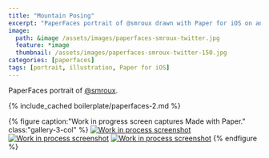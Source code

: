 ```yaml
---
title: "Mountain Posing"
excerpt: "PaperFaces portrait of @smroux drawn with Paper for iOS on an iPad."
image: 
  path: &image /assets/images/paperfaces-smroux-twitter.jpg 
  feature: *image
  thumbnail: /assets/images/paperfaces-smroux-twitter-150.jpg
categories: [paperfaces]
tags: [portrait, illustration, Paper for iOS]
---
```


PaperFaces portrait of [@smroux](https://twitter.com/smroux).

{% include_cached boilerplate/paperfaces-2.md %}

{% figure caption:"Work in progress screen captures Made with Paper." class:"gallery-3-col" %}
[![Work in process screenshot](/assets/images/paperfaces-smroux-process-1-600.jpg)](/assets/images/paperfaces-smroux-process-1-lg.jpg) [![Work in process screenshot](/assets/images/paperfaces-smroux-process-2-600.jpg)](/assets/images/paperfaces-smroux-process-2-lg.jpg) [![Work in process screenshot](/assets/images/paperfaces-smroux-process-3-600.jpg)](/assets/images/paperfaces-smroux-process-3-lg.jpg)
{% endfigure %}
